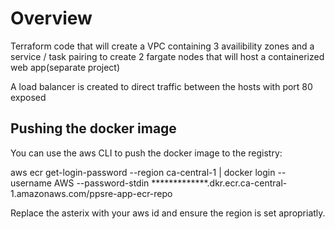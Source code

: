 # Overview
Terraform code that will create a VPC containing 3 availibility zones and a service / task pairing to create 2 fargate nodes that will host a containerized web app(separate project)

A load balancer is created to direct traffic between the hosts with port 80 exposed

## Pushing the docker image

You can use the aws CLI to push the docker image to the registry:

aws ecr get-login-password --region ca-central-1 | docker login --username AWS --password-stdin *************.dkr.ecr.ca-central-1.amazonaws.com/ppsre-app-ecr-repo

Replace the asterix with your aws id and ensure the region is set apropriatly. 




